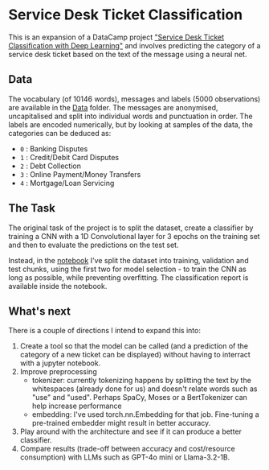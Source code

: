 # Service Desk Ticket Classification

This is an expansion of a DataCamp project ["Service Desk Ticket Classification with Deep Learning"](https://app.datacamp.com/learn/projects/2148) and involves predicting the category of a service desk ticket based on the text of the message using a neural net.

## Data
The vocabulary (of 10146 words), messages and labels (5000 observations) are available in the [Data](Data) folder. The messages are anonymised, uncapitalised and split into individual words and punctuation in order. The labels are encoded numerically, but by looking at samples of the data, the categories can be deduced as:
- `0` : Banking Disputes
- `1` : Credit/Debit Card Disputes
- `2` : Debt Collection
- `3` : Online Payment/Money Transfers
- `4` : Mortgage/Loan Servicing

## The Task

The original task of the project is to split the dataset, create a classifier by training a CNN with a 1D Convolutional layer for 3 epochs on the training set and then to evaluate the predictions on the test set.

Instead, in the [notebook](notebook.ipynb) I've split the dataset into training, validation and test chunks, using the first two for model selection - to train the CNN as long as possible, while preventing overfitting. The classification report is available inside the notebook.

## What's next

There is a couple of directions I intend to expand this into: 
 1. Create a tool so that the model can be called (and a prediction of the category of a new ticket can be displayed) without having to interract with a jupyter notebook. 
 2. Improve preprocessing
    - tokenizer: currently tokenizing happens by splitting the text by the whitespaces (already done for us) and doesn't relate words such as "use" and "used". Perhaps SpaCy, Moses or a BertTokenizer can help increase performance
    - embedding: I've used torch.nn.Embedding for that job. Fine-tuning a pre-trained embedder might result in better accuracy.
 3. Play around with the architecture and see if it can produce a better classifier.
 4. Compare results (trade-off between accuracy and cost/resource consumption) with LLMs such as GPT-4o mini or Llama-3.2-1B.
